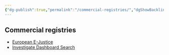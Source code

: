 ```yaml
---
{"dg-publish":true,"permalink":"/commercial-registries/","dgShowBacklinks":true,"dgShowLocalGraph":true}
---
```



## Commercial registries
- [European E-Justice](https://e-justice.europa.eu/home.do)
- [Investigate Dashboard Search](https://investigativedashboard.org/)